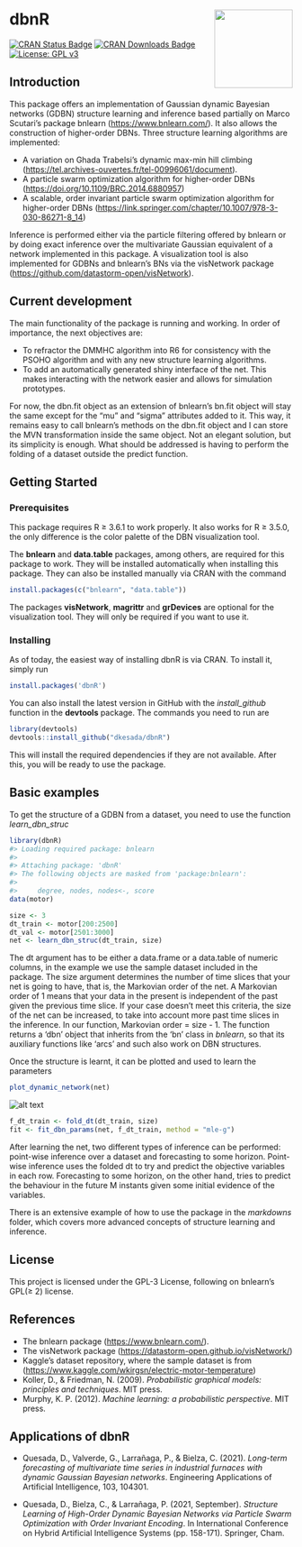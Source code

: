 
<!-- README.md is generated from README.Rmd. Please edit that file -->

# dbnR <img src='https://raw.githubusercontent.com/dkesada/dbnR/devel/media/dbnR_logo_web.png' align="right" height="139"/>

[![CRAN Status
Badge](https://www.r-pkg.org/badges/version/dbnR)](https://CRAN.R-project.org/package=dbnR)
[![CRAN Downloads
Badge](https://cranlogs.r-pkg.org/badges/grand-total/dbnR)](https://CRAN.R-project.org/package=dbnR)
[![License: GPL
v3](https://img.shields.io/badge/License-GPLv3-blue.svg)](https://www.gnu.org/licenses/gpl-3.0)

## Introduction

This package offers an implementation of Gaussian dynamic Bayesian
networks (GDBN) structure learning and inference based partially on
Marco Scutari’s package bnlearn (<https://www.bnlearn.com/>). It also
allows the construction of higher-order DBNs. Three structure learning
algorithms are implemented:

-   A variation on Ghada Trabelsi’s dynamic max-min hill climbing
    (<https://tel.archives-ouvertes.fr/tel-00996061/document>).
-   A particle swarm optimization algorithm for higher-order DBNs
    (<https://doi.org/10.1109/BRC.2014.6880957>)  
-   A scalable, order invariant particle swarm optimization algorithm
    for higher-order DBNs
    (<https://link.springer.com/chapter/10.1007/978-3-030-86271-8_14>)

Inference is performed either via the particle filtering offered by
bnlearn or by doing exact inference over the multivariate Gaussian
equivalent of a network implemented in this package. A visualization
tool is also implemented for GDBNs and bnlearn’s BNs via the visNetwork
package (<https://github.com/datastorm-open/visNetwork>).

## Current development

The main functionality of the package is running and working. In order
of importance, the next objectives are:

-   To refractor the DMMHC algorithm into R6 for consistency with the
    PSOHO algorithm and with any new structure learning algorithms.
-   To add an automatically generated shiny interface of the net. This
    makes interacting with the network easier and allows for simulation
    prototypes.

For now, the dbn.fit object as an extension of bnlearn’s bn.fit object
will stay the same except for the “mu” and “sigma” attributes added to
it. This way, it remains easy to call bnlearn’s methods on the dbn.fit
object and I can store the MVN transformation inside the same object.
Not an elegant solution, but its simplicity is enough. What should be
addressed is having to perform the folding of a dataset outside the
predict function.

## Getting Started

### Prerequisites

This package requires R ≥ 3.6.1 to work properly. It also works for R ≥
3.5.0, the only difference is the color palette of the DBN visualization
tool.

The **bnlearn** and **data.table** packages, among others, are required
for this package to work. They will be installed automatically when
installing this package. They can also be installed manually via CRAN
with the command

``` r
install.packages(c("bnlearn", "data.table"))
```

The packages **visNetwork**, **magrittr** and **grDevices** are optional
for the visualization tool. They will only be required if you want to
use it.

### Installing

As of today, the easiest way of installing dbnR is via CRAN. To install
it, simply run

``` r
install.packages('dbnR')
```

You can also install the latest version in GitHub with the
*install_github* function in the **devtools** package. The commands you
need to run are

``` r
library(devtools)
devtools::install_github("dkesada/dbnR")
```

This will install the required dependencies if they are not available.
After this, you will be ready to use the package.

## Basic examples

To get the structure of a GDBN from a dataset, you need to use the
function *learn_dbn_struc*

``` r
library(dbnR)
#> Loading required package: bnlearn
#> 
#> Attaching package: 'dbnR'
#> The following objects are masked from 'package:bnlearn':
#> 
#>     degree, nodes, nodes<-, score
data(motor)

size <- 3
dt_train <- motor[200:2500]
dt_val <- motor[2501:3000]
net <- learn_dbn_struc(dt_train, size)
```

The dt argument has to be either a data.frame or a data.table of numeric
columns, in the example we use the sample dataset included in the
package. The size argument determines the number of time slices that
your net is going to have, that is, the Markovian order of the net. A
Markovian order of 1 means that your data in the present is independent
of the past given the previous time slice. If your case doesn’t meet
this criteria, the size of the net can be increased, to take into
account more past time slices in the inference. In our function,
Markovian order = size - 1. The function returns a ‘dbn’ object that
inherits from the ‘bn’ class in *bnlearn*, so that its auxiliary
functions like ‘arcs’ and such also work on DBN structures.

Once the structure is learnt, it can be plotted and used to learn the
parameters

``` r
plot_dynamic_network(net)
```

![alt
text](https://raw.githubusercontent.com/dkesada/dbnR/master/media/dbn_plot.png)

``` r
f_dt_train <- fold_dt(dt_train, size)
fit <- fit_dbn_params(net, f_dt_train, method = "mle-g")
```

After learning the net, two different types of inference can be
performed: point-wise inference over a dataset and forecasting to some
horizon. Point-wise inference uses the folded dt to try and predict the
objective variables in each row. Forecasting to some horizon, on the
other hand, tries to predict the behaviour in the future M instants
given some initial evidence of the variables.

There is an extensive example of how to use the package in the
*markdowns* folder, which covers more advanced concepts of structure
learning and inference.

## License

This project is licensed under the GPL-3 License, following on bnlearn’s
GPL(≥ 2) license.

## References

-   The bnlearn package (<https://www.bnlearn.com/>).
-   The visNetwork package
    (<https://datastorm-open.github.io/visNetwork/>)
-   Kaggle’s dataset repository, where the sample dataset is from
    (<https://www.kaggle.com/wkirgsn/electric-motor-temperature>)
-   Koller, D., & Friedman, N. (2009). *Probabilistic graphical models:
    principles and techniques*. MIT press.
-   Murphy, K. P. (2012). *Machine learning: a probabilistic
    perspective*. MIT press.

## Applications of dbnR

-   Quesada, D., Valverde, G., Larrañaga, P., & Bielza, C. (2021).
    *Long-term forecasting of multivariate time series in industrial
    furnaces with dynamic Gaussian Bayesian networks*. Engineering
    Applications of Artificial Intelligence, 103, 104301.

-   Quesada, D., Bielza, C., & Larrañaga, P. (2021, September).
    *Structure Learning of High-Order Dynamic Bayesian Networks via
    Particle Swarm Optimization with Order Invariant Encoding*. In
    International Conference on Hybrid Artificial Intelligence Systems
    (pp. 158-171). Springer, Cham.
